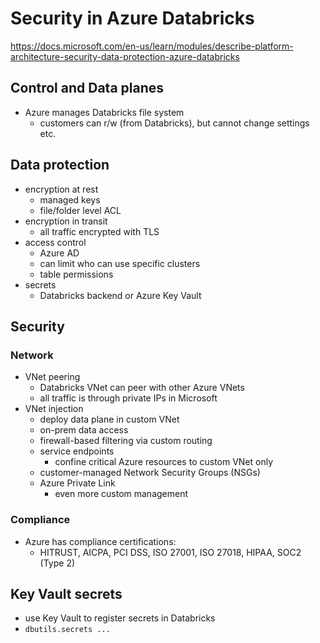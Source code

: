 # Security in Azure Databricks
<https://docs.microsoft.com/en-us/learn/modules/describe-platform-architecture-security-data-protection-azure-databricks>

## Control and Data planes
- Azure manages Databricks file system
  - customers can r/w (from Databricks), but cannot change settings etc.

## Data protection
- encryption at rest
  - managed keys
  - file/folder level ACL
- encryption in transit
  - all traffic encrypted with TLS
- access control
  - Azure AD
  - can limit who can use specific clusters
  - table permissions
- secrets
  - Databricks backend or Azure Key Vault

## Security
### Network
- VNet peering
  - Databricks VNet can peer with other Azure VNets
  - all traffic is through private IPs in Microsoft
- VNet injection
  - deploy data plane in custom VNet
  - on-prem data access
  - firewall-based filtering via custom routing
  - service endpoints
    - confine critical Azure resources to custom VNet only
  - customer-managed Network Security Groups (NSGs)
  - Azure Private Link
    - even more custom management
### Compliance
- Azure has compliance certifications:
  - HITRUST, AICPA, PCI DSS, ISO 27001, ISO 27018, HIPAA, SOC2 (Type 2)

## Key Vault secrets
- use Key Vault to register secrets in Databricks
- `dbutils.secrets ...`